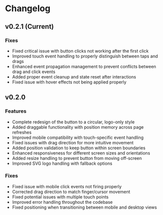 # Changelog

## v0.2.1 (Current)

### Fixes
- Fixed critical issue with button clicks not working after the first click
- Improved touch event handling to properly distinguish between taps and drags
- Enhanced event propagation management to prevent conflicts between drag and click events
- Added proper event cleanup and state reset after interactions
- Fixed issue with hover effects not being applied properly

## v0.2.0 

### Features
- Complete redesign of the button to a circular, logo-only style
- Added draggable functionality with position memory across page refreshes
- Improved mobile compatibility with touch-specific event handling
- Fixed issues with drag direction for more intuitive movement
- Added position validation to keep button within screen boundaries
- Enhanced responsiveness for different screen sizes and orientations
- Added resize handling to prevent button from moving off-screen
- Improved SVG logo handling with fallback options

### Fixes
- Fixed issue with mobile click events not firing properly
- Corrected drag direction to match finger/cursor movement
- Fixed potential issues with multiple touch points
- Improved error handling throughout the codebase
- Fixed positioning when transitioning between mobile and desktop views

